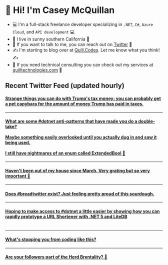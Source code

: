 # 👋 Hi! I'm Casey McQuillan

- 💻 I'm a full-stack freelance developer specializing in `.NET`, `C#`, `Azure Cloud`, and `API development` 💻
- 🌴 I live in sunny southern California 🌴
- 📲 If you want to talk to me, you can reach out on [Twitter](https://twitter.com/QuillCodes) 📲
- ✍ I'm starting to blog over at [Quill.Codes](https://quill.codes/). Let me know what you think! ✍
- 🦾 If you need technical consulting you can check out my services at [quilltechnologies.com](https://quilltechnologies.com/) 🦿


## Recent Twitter Feed (updated hourly)

<!-- BEGIN TWEETS -->
#### [Strange things you can do with Trump's tax money: you can probably get a pet capybara for the amount of money Trump has paid in taxes.](https://twitter.com/QuillCodes/status/1310635087210446854)

---


#### [What are some #dotnet anti-patterns that have made you do a double-take? <br /><br />Maybe something easily overlooked until you actually dug in and saw it being used.<br /><br />I still have nightmares of an enum called ExtendedBool 😬](https://twitter.com/QuillCodes/status/1309687078754476033)

---


#### [Haven't been out of my house since March. Very grating but so very important 😬 ](https://twitter.com/QuillCodes/status/1309575657781780480)

---


#### [Does #breadtwitter exist? Just feeling pretty proud of this sourdough.](https://twitter.com/QuillCodes/status/1309193942034857986)

---


#### [Hoping to make access to #dotnet a little easier by showing how you can rapidly prototype a URL Shortener with .NET 5 and LiteDB<br /><br />](https://twitter.com/QuillCodes/status/1309166400351735808)

---


#### [What's stopping you from coding like this?](https://twitter.com/QuillCodes/status/1306830169013805056)

---


#### [Are your followers part of the Herd Brentality? 🤔](https://twitter.com/QuillCodes/status/1306095434822115328)
<!-- END TWEETS -->

<!--
**cmcquillan/cmcquillan** is a ✨ _special_ ✨ repository because its `README.md` (this file) appears on your GitHub profile.

Here are some ideas to get you started:

- 🔭 I’m currently working on ...
- 🌱 I’m currently learning ...
- 👯 I’m looking to collaborate on ...
- 🤔 I’m looking for help with ...
- 💬 Ask me about ...
- 📫 How to reach me: ...
- 😄 Pronouns: ...
- ⚡ Fun fact: ...
-->
